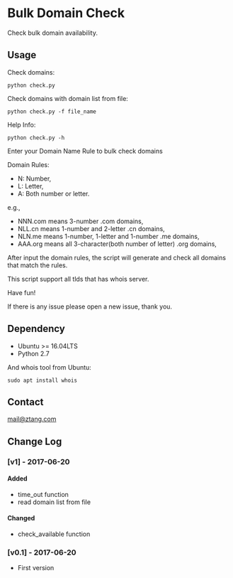 # Bulk Domain Check

Check bulk domain availability.

## Usage

Check domains:

    python check.py

Check domains with domain list from file:

    python check.py -f file_name

Help Info:

    python check.py -h

Enter your Domain Name Rule to bulk check domains

Domain Rules:
 - N: Number,
 - L: Letter,
 - A: Both number or letter.

e.g.,

 - NNN.com means 3-number .com domains,
 - NLL.cn means 1-number and 2-letter .cn domains,
 - NLN.me means 1-number, 1-letter and 1-number .me domains,
 - AAA.org means all 3-character(both number of letter) .org domains,

After input the domain rules, the script will generate and check all domains that match the rules.

This script support all tlds that has whois server.

Have fun!

If there is any issue please open a new issue, thank you.

## Dependency

 - Ubuntu >= 16.04LTS
 - Python 2.7

And whois tool from Ubuntu:

    sudo apt install whois

## Contact

mail@ztang.com

## Change Log

### [v1] - 2017-06-20

#### Added

 - time_out function
 - read domain list from file
 
#### Changed

 - check_available function
 
### [v0.1] - 2017-06-20

 - First version